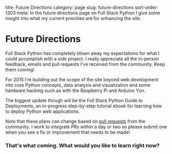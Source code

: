title: Future Directions
category: page
slug: future-directions
sort-order: 1303
meta: In the future directions page on Full Stack Python I give some insight into what my current priorities are for enhancing the site.


# Future Directions
Full Stack Python has completely blown away my expectations for what I could
accomplish with a side project. I really appreciate all the in-person feedback,
emails and pull requests I've received from the community. Keep them coming!

For 2015 I'm building out the scope of the site beyond web development into
core Python concepts, data analysis and visualization and some hardware 
hacking such as with the Raspberry Pi and Arduino Yun.

The biggest update though will be the Full Stack Python Guide to Deployments,
an in-progress step-by-step tutorial ebook for learning how to deploy Python
web applications.

Note that these plans can change based on 
[pull requests](https://github.com/makaimc/fullstackpython.github.com/pulls)
from the community. I work to integrate PRs within a day or two so please 
submit one when you see a fix or improvement that needs to be made!


### That's what coming. What would you like to learn right now?

